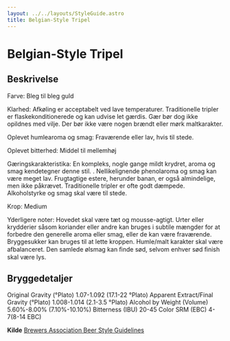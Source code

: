 ```yaml
---
layout: ../../layouts/StyleGuide.astro
title: Belgian-Style Tripel
---
```

# Belgian-Style Tripel

## Beskrivelse
Farve: Bleg til bleg guld

Klarhed: Afkøling er acceptabelt ved lave temperaturer. Traditionelle tripler er flaskekonditionerede og kan udvise let gærdis. Gær bør dog ikke opildnes med vilje. Der bør ikke være nogen brændt eller mørk maltkarakter.

Oplevet humlearoma og smag: Fraværende eller lav, hvis til stede.

Oplevet bitterhed: Middel til mellemhøj

Gæringskarakteristika: En kompleks, nogle gange mildt krydret, aroma og smag kendetegner denne stil. . Nellikelignende phenolaroma og smag kan være meget lav. Frugtagtige estere, herunder banan, er også almindelige, men ikke påkrævet. Traditionelle tripler er ofte godt dæmpede. Alkoholstyrke og smag skal være til stede.

Krop: Medium

Yderligere noter: Hovedet skal være tæt og mousse-agtigt. Urter eller krydderier såsom koriander eller andre kan bruges i subtile mængder for at forbedre den generelle aroma eller smag, eller de kan være fraværende. Bryggesukker kan bruges til at lette kroppen. Humle/malt karakter skal være afbalanceret. Den samlede ølsmag kan ﬁnde sød, selvom enhver sød ﬁnish skal være lys.




## Bryggedetaljer
Original Gravity (°Plato) 1.07-1.092 (17.1-22 °Plato)
Apparent Extract/Final Gravity (°Plato) 1.008-1.014 (2.1-3.5 °Plato)
Alcohol by Weight (Volume) 5.60%-8.00% (7.10%-10.10%)
Bitterness (IBU) 20-45
Color SRM (EBC) 4-7(8-14 EBC)					



**Kilde**
[Brewers Association Beer Style Guidelines](https://www.brewersassociation.org/)
